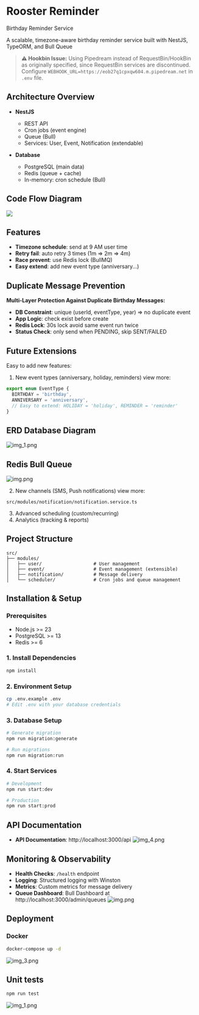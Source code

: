 # Rooster Reminder

Birthday Reminder Service

A scalable, timezone-aware birthday reminder service built with NestJS, TypeORM, and Bull Queue

> **⚠️ Hookbin Issue:** Using Pipedream instead of RequestBin/HookBin as originally specified, since RequestBin services
> are discontinued. Configure `WEBHOOK_URL=https://eob27q1cpxqw604.m.pipedream.net` in `.env` file.

## Architecture Overview

* **NestJS**

    * REST API
    * Cron jobs (event engine)
    * Queue (Bull)
    * Services: User, Event, Notification (extendable)
* **Database**

    * PostgreSQL (main data)
    * Redis (queue + cache)
    * In-memory: cron schedule (Bull)

## Code Flow Diagram

[![](https://mermaid.ink/img/pako:eNqVVl1vIjcU_StXs9qmqzpZGL4C2m7FZ0gIhDBkV-0kqsyMAYvBZj2eJmySx75V6kNft_-hvym_pHfs4WtVVS0PCNv3nHvv8bHNoxPIkDk1Z6boag7jxq0A_Lx-DU2pGHQieW9n6v5NzBTUh-fvJurt--bopgXpTHwHx8fvoeF_O5SxninmXV-aCLMI30D7FyY0XMpZ_ObOUtnvpv_y-1_QVFKkIWoNXZkoyz1nwQIaXOl5SNcw5ktmk7Qem4lSKV0aC99Dtd43CC6AijVojPwsBfvheT9RK8U-_cjiJ2j7HS7CHbWpccMwpmrGtEmXksR3-_CBfIKO7y34Cm6E5hEM2IMt46CptqnzzG8qRjXb690kGSpmJlrJKuIBBmxynBlY179OWMLgQk5sfCOJIrBz38GIhTw-SNY1qHP_o1QL3JqhkgGLLdIEY2LUEac1CzSXIgOfG9iF30h4FEIfIXTGDOqoy9YE088FcH0UwzpVeZKJdZTBLwy853sMldQShnzFQmx3aVu88sbwVkn0AlPHS0t-UHXP4C8fP7LJXMoFeEmQlr3Zs0sj98uXX8HN5eCq9wR9v0_VAmgMXnswvjsI-_M3aCsl1RMMtlGd-vllu2Wq8YI5C5OIoXharQ_KQId3aBLhfsuIKSoCZuev_BELpDFk6k1DY_1ZyEGfiyTdNdPC0JqpQ3nEQrvVVnyVJvs5kAlu9TsoZGmHBnTtm1Lgnuu55X5YodnQUjSCBg0WcjrNANfWFF8V3X7QTMR8gk21WMxnwq6MfOu1zAQys_XG6QTqQnBsI6aoAxyfpC61SM8fSM2nqR_RI9CcUyFYZOHZHhHw-h6B9hJbzcC9r8rqsTV00POJYug7OkEGuzb2RzRgeJuIkJsE2SHgmbYvX_6w1oYWj7XiExQ4NM6Nt-utBh46_ikxNBhEOUqdqXTjbw4s1O-pYlsQ3g0pDcqaBuy40J9dKsKIi1lG8cH3MIzuJN0G27Nnz9eunK5UHBNqpE6BO6KtGp5ep9N2HEQ0jltsCivFlyh_eqfClEdR7VWxWe-UcgRbkgtWe-W2K62Cmw2P73mo57XC6oEEMpKqdj_nmn1FyVLz7xF2isVCobwlbJbdU_f0kND9V8JPacf7hJ3qaW5XYbtcym-H_4mQ7fxqGatNt9LYMZbr-Ua1_n8YpxubWT43Xy13Clu-XKtYqecP-fL_xLfHCnXSIG1yRi5Ij_T392k_aECG5Hqn-P5Sl5yTq512-0sj4u1psL8yJjfkw7YbhzhLpvCEhfgYP6Zxt46esyW7dWr4c4qvcaxvnVvxjJE00dJbi8CpTWkUM-Iomczm21GyCvFxaXGKj_pyO7ui4icpcaxVYodO7dF5cGql8km-VMV9dctu1XWL-RJx1k4tXy6clEulUi5XKBTdolsqPxPns2HInxQLrluoViq509Mqeswl-AciLd1y4xsdMtVMb0CnVsmXiYMnXEvVt_81AimmfOY8_w3XfsHa?type=png)](https://mermaid.live/edit#pako:eNqVVl1vIjcU_StXs9qmqzpZGL4C2m7FZ0gIhDBkV-0kqsyMAYvBZj2eJmySx75V6kNft_-hvym_pHfs4WtVVS0PCNv3nHvv8bHNoxPIkDk1Z6boag7jxq0A_Lx-DU2pGHQieW9n6v5NzBTUh-fvJurt--bopgXpTHwHx8fvoeF_O5SxninmXV-aCLMI30D7FyY0XMpZ_ObOUtnvpv_y-1_QVFKkIWoNXZkoyz1nwQIaXOl5SNcw5ktmk7Qem4lSKV0aC99Dtd43CC6AijVojPwsBfvheT9RK8U-_cjiJ2j7HS7CHbWpccMwpmrGtEmXksR3-_CBfIKO7y34Cm6E5hEM2IMt46CptqnzzG8qRjXb690kGSpmJlrJKuIBBmxynBlY179OWMLgQk5sfCOJIrBz38GIhTw-SNY1qHP_o1QL3JqhkgGLLdIEY2LUEac1CzSXIgOfG9iF30h4FEIfIXTGDOqoy9YE088FcH0UwzpVeZKJdZTBLwy853sMldQShnzFQmx3aVu88sbwVkn0AlPHS0t-UHXP4C8fP7LJXMoFeEmQlr3Zs0sj98uXX8HN5eCq9wR9v0_VAmgMXnswvjsI-_M3aCsl1RMMtlGd-vllu2Wq8YI5C5OIoXharQ_KQId3aBLhfsuIKSoCZuev_BELpDFk6k1DY_1ZyEGfiyTdNdPC0JqpQ3nEQrvVVnyVJvs5kAlu9TsoZGmHBnTtm1Lgnuu55X5YodnQUjSCBg0WcjrNANfWFF8V3X7QTMR8gk21WMxnwq6MfOu1zAQys_XG6QTqQnBsI6aoAxyfpC61SM8fSM2nqR_RI9CcUyFYZOHZHhHw-h6B9hJbzcC9r8rqsTV00POJYug7OkEGuzb2RzRgeJuIkJsE2SHgmbYvX_6w1oYWj7XiExQ4NM6Nt-utBh46_ikxNBhEOUqdqXTjbw4s1O-pYlsQ3g0pDcqaBuy40J9dKsKIi1lG8cH3MIzuJN0G27Nnz9eunK5UHBNqpE6BO6KtGp5ep9N2HEQ0jltsCivFlyh_eqfClEdR7VWxWe-UcgRbkgtWe-W2K62Cmw2P73mo57XC6oEEMpKqdj_nmn1FyVLz7xF2isVCobwlbJbdU_f0kND9V8JPacf7hJ3qaW5XYbtcym-H_4mQ7fxqGatNt9LYMZbr-Ua1_n8YpxubWT43Xy13Clu-XKtYqecP-fL_xLfHCnXSIG1yRi5Ij_T392k_aECG5Hqn-P5Sl5yTq512-0sj4u1psL8yJjfkw7YbhzhLpvCEhfgYP6Zxt46esyW7dWr4c4qvcaxvnVvxjJE00dJbi8CpTWkUM-Iomczm21GyCvFxaXGKj_pyO7ui4icpcaxVYodO7dF5cGql8km-VMV9dctu1XWL-RJx1k4tXy6clEulUi5XKBTdolsqPxPns2HInxQLrluoViq509Mqeswl-AciLd1y4xsdMtVMb0CnVsmXiYMnXEvVt_81AimmfOY8_w3XfsHa)

## Features

* **Timezone schedule**: send at 9 AM user time
* **Retry fail**: auto retry 3 times (1m => 2m => 4m)
* **Race prevent**: use Redis lock (BullMQ)
* **Easy extend**: add new event type (anniversary...)

## Duplicate Message Prevention

**Multi-Layer Protection Against Duplicate Birthday Messages:**

* **DB Constraint**: unique (userId, eventType, year) => no duplicate event
* **App Logic**: check exist before create
* **Redis Lock**: 30s lock avoid same event run twice
* **Status Check**: only send when PENDING, skip SENT/FAILED

## Future Extensions

Easy to add new features:

1. New event types (anniversary, holiday, reminders)
   view more:

```javascript
export enum EventType {
  BIRTHDAY = 'birthday',
  ANNIVERSARY = 'anniversary',
  // Easy to extend: HOLIDAY = 'holiday', REMINDER = 'reminder'
}
```

## ERD Database Diagram

![img_1.png](docs/img_10.png)

## Redis Bull Queue

![img.png](docs/img_11.png)

2. New channels (SMS, Push notifications)
   view more:

```shell
src/modules/notification/notification.service.ts
```

3. Advanced scheduling (custom/recurring)
4. Analytics (tracking & reports)

## Project Structure

```
src/
├── modules/
│   ├── user/                   # User management
│   ├── event/                  # Event management (extensible)
│   ├── notification/           # Message delivery  
│   └── scheduler/              # Cron jobs and queue management  
```

## Installation & Setup

### Prerequisites

- Node.js >= 23
- PostgreSQL >= 13
- Redis >= 6

### 1. Install Dependencies

```bash
npm install
```

### 2. Environment Setup

```bash
cp .env.example .env
# Edit .env with your database credentials
```

### 3. Database Setup

```bash
# Generate migration
npm run migration:generate

# Run migrations
npm run migration:run
```

### 4. Start Services

```bash
# Development
npm run start:dev

# Production
npm run start:prod
```

## API Documentation

- **API Documentation**: http://localhost:3000/api
  ![img_4.png](docs/img_4.png)

## Monitoring & Observability

- **Health Checks**: `/health` endpoint
- **Logging**: Structured logging with Winston
- **Metrics**: Custom metrics for message delivery
- **Queue Dashboard**: Bull Dashboard at http://localhost:3000/admin/queues
  ![img.png](docs/img_12.png)

## Deployment

### Docker

```bash
docker-compose up -d
```

![img_3.png](docs/img_3.png)

## Unit tests

```bash
npm run test
```

![img_1.png](docs/img_1.png)